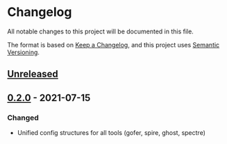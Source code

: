 # Changelog
All notable changes to this project will be documented in this file.

The format is based on [Keep a Changelog](https://keepachangelog.com/en/1.0.0/),
and this project uses [Semantic Versioning](https://semver.org/spec/v2.0.0.html).

## [Unreleased]

## [0.2.0] - 2021-07-15
### Changed
- Unified config structures for all tools (gofer, spire, ghost, spectre)

[Unreleased]: https://github.com/makerdao/oracle-suite/compare/v0.2.0...HEAD
[0.2.0]: https://github.com/makerdao/oracle-suite/compare/v0.1.0...v0.2.0
